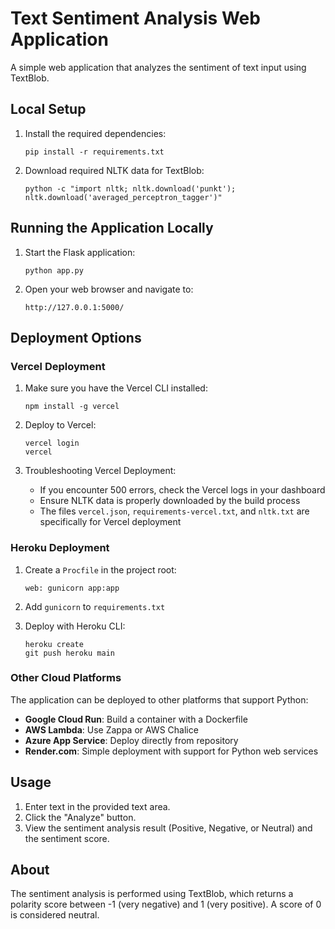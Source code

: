 # Text Sentiment Analysis Web Application

A simple web application that analyzes the sentiment of text input using TextBlob.

## Local Setup

1. Install the required dependencies:
   ```
   pip install -r requirements.txt
   ```

2. Download required NLTK data for TextBlob:
   ```
   python -c "import nltk; nltk.download('punkt'); nltk.download('averaged_perceptron_tagger')"
   ```

## Running the Application Locally

1. Start the Flask application:
   ```
   python app.py
   ```

2. Open your web browser and navigate to:
   ```
   http://127.0.0.1:5000/
   ```

## Deployment Options

### Vercel Deployment

1. Make sure you have the Vercel CLI installed:
   ```
   npm install -g vercel
   ```

2. Deploy to Vercel:
   ```
   vercel login
   vercel
   ```

3. Troubleshooting Vercel Deployment:
   - If you encounter 500 errors, check the Vercel logs in your dashboard
   - Ensure NLTK data is properly downloaded by the build process
   - The files `vercel.json`, `requirements-vercel.txt`, and `nltk.txt` are specifically for Vercel deployment

### Heroku Deployment

1. Create a `Procfile` in the project root:
   ```
   web: gunicorn app:app
   ```

2. Add `gunicorn` to `requirements.txt`

3. Deploy with Heroku CLI:
   ```
   heroku create
   git push heroku main
   ```

### Other Cloud Platforms

The application can be deployed to other platforms that support Python:

- **Google Cloud Run**: Build a container with a Dockerfile
- **AWS Lambda**: Use Zappa or AWS Chalice
- **Azure App Service**: Deploy directly from repository
- **Render.com**: Simple deployment with support for Python web services

## Usage

1. Enter text in the provided text area.
2. Click the "Analyze" button.
3. View the sentiment analysis result (Positive, Negative, or Neutral) and the sentiment score.

## About

The sentiment analysis is performed using TextBlob, which returns a polarity score between -1 (very negative) and 1 (very positive). A score of 0 is considered neutral. 